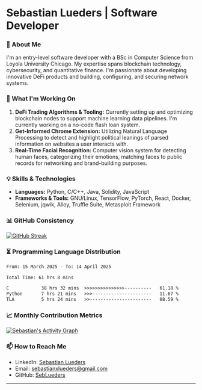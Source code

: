 # Sebastian Lueders | Software Developer

### 🚀 About Me

I'm an entry-level software developer with a BSc in Computer Science from Loyola University Chicago. My expertise spans blockchain technology, cybersecurity, and quantitative finance. I'm passionate about developing innovative DeFi products and building, configuring, and securing network systems.

### 🔭 What I'm Working On

1. **DeFi Trading Algorithms & Tooling:** Currently setting up and optimizing blockchain nodes to support machine learning data pipelines. I'm currently working on a no-code flash loan system.
2. **Get-Informed Chrome Extension:** Utilizing Natural Language Processing to detect and highlight political leanings of parsed information on websites a user interacts with.
3. **Real-Time Facial Recognition:** Computer vision system for detecting human faces, categorizing their emotions, matching faces to public records for networking and brand-building purposes.

### 💡 Skills & Technologies

- **Languages:** Python, C/C++, Java, Solidity, JavaScript
- **Frameworks & Tools:** GNU/Linux, TensorFlow, PyTorch, React, Docker, Selenium, jqwik, Alloy, Truffle Suite, Metasploit Framework

### 📊 GitHub Consistency

[![GitHub Streak](https://github-readme-streak-stats-one-orpin-22.vercel.app?user=sebastianlueders&theme=dark&mode=weekly)](https://github-readme-streak-stats-one-orpin-22.vercel.app/demo/)


### ⏳ Programming Language Distribution

<!--START_SECTION:waka-->

```txt
From: 15 March 2025 - To: 14 April 2025

Total Time: 61 hrs 8 mins

C            38 hrs 32 mins  >>>>>>>>>>>>>>>----------   61.18 %
Python       7 hrs 21 mins   >>>----------------------   11.67 %
TLA          5 hrs 24 mins   >>-----------------------   08.59 %
```

<!--END_SECTION:waka-->


### 📈 Monthly Contribution Metrics

[![Sebastian's Activity Graph](https://github-readme-activity-graph.vercel.app/graph?username=sebastianlueders&bg_color=000000&color=FA8C01&title_color=FA8C01&line=FA8C01&days=30&hide_title=true)](https://github.com/ashutosh00710/github-readme-activity-graph)


### 📫 How to Reach Me

- LinkedIn: [Sebastian Lueders](https://www.linkedin.com/in/sebastian-lueders-6bb054139/)
- Email: [sebastianxlueders@gmail.com](mailto:sebastianxlueders@gmail.com)
- GitHub: [SebLueders](https://github.com/SebLueders)

---

